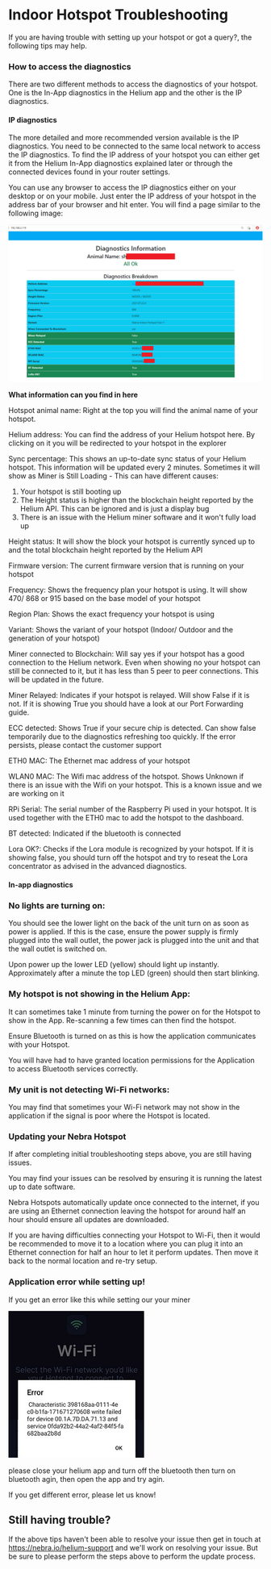 # Indoor Hotspot Troubleshooting

If you are having trouble with setting up your hotspot or got a query?, the following tips may help.

### How to access the diagnostics

There are two different methods to access the diagnostics of your hotspot. One is the In-App diagnostics in the Helium app and the other is the IP diagnostics.

#### IP diagnostics

The more detailed and more recommended version available is the IP diagnostics. You need to be connected to the same local network to access the IP diagnostics.
To find the IP address of your hotspot you can either get it from the Helium In-App diagnostics explained later or through the connected devices found in your router settings.

You can use any browser to access the IP diagnostics either on your desktop or on your mobile. Just enter the IP address of your hotspot in the address bar of your browser and hit enter. You will find a page similar to the following image:

![IP diagnostics](../media/photos/troubleshooting/ipdiagnostics.png)

**What information can you find in here**

Hotspot animal name: Right at the top you will find the animal name of your hotspot.

Helium address: You can find the address of your Helium hotspot here. By clicking on it you will be redirected to your hotspot in the explorer

Sync percentage: This shows an up-to-date sync status of your Helium hotspot. This information will be updated every 2 minutes. Sometimes it will show as Miner is Still Loading - This can have different causes:

1. Your hotspot is still booting up
2. The Height status is higher than the blockchain height reported by the Helium API. This can be ignored and is just a display bug
3. There is an issue with the Helium miner software and it won't fully load up


Height status: It will show the block your hotspot is currently synced up to and the total blockchain height reported by the Helium API

Firmware version: The current firmware version that is running on your hotspot

Frequency: Shows the frequency plan your hotspot is using. It will show 470/ 868 or 915 based on the base model of your hotspot

Region Plan: Shows the exact frequency your hotspot is using

Variant: Shows the variant of your hotspot (Indoor/ Outdoor and the generation of your hotspot)

Miner connected to Blockchain: Will say yes if your hotspot has a good connection to the Helium network. Even when showing no your hotspot can still be connected to it, but it has less than 5 peer to peer connections. This will be updated in the future.

Miner Relayed: Indicates if your hotspot is relayed. Will show False if it is not. If it is showing True you should have a look at our Port Forwarding guide.

ECC detected: Shows True if your secure chip is detected. Can show false temporarily due to the diagnostics refreshing too quickly. If the error persists, please contact the customer support

ETH0 MAC: The Ethernet mac address of your hotspot

WLAN0 MAC: The Wifi mac address of the hotspot. Shows Unknown if there is an issue with the Wifi on your hotspot. This is a known issue and we are working on it

RPi Serial: The serial number of the Raspberry Pi used in your hotspot. It is used together with the ETH0 mac to add the hotspot to the dashboard.

BT detected: Indicated if the bluetooth is connected

Lora OK?: Checks if the Lora module is recognized by your hotspot. If it is showing false, you should turn off the hotspot and try to reseat the Lora concentrator as advised in the advanced diagnostics.

#### In-app diagnostics 

### No lights are turning on:

You should see the lower light on the back of the unit turn on as soon as power is applied.
If this is the case, ensure the power supply is firmly plugged into the wall outlet, the power jack is plugged into the unit and that the wall outlet is switched on.

Upon power up the lower LED (yellow) should light up instantly. Approximately after a minute the top LED (green) should then start blinking.

### My hotspot is not showing in the Helium App:

It can sometimes take 1 minute from turning the power on for the Hotspot to show in the App.
Re-scanning a few times can then find the hotspot.

Ensure Bluetooth is turned on as this is how the application communicates with your Hotspot.

You will have had to have granted location permissions for the Application to access Bluetooth services correctly.

### My unit is not detecting Wi-Fi networks:

You may find that sometimes your Wi-Fi network may not show in the application if the signal is poor where the Hotspot is located.

### Updating your Nebra Hotspot

If after completing initial troubleshooting steps above, you are still having issues.

You may find your issues can be resolved by ensuring it is running the latest up to date software.

Nebra Hotspots automatically update once connected to the internet, if you are using an Ethernet connection leaving the hotspot for around half an hour should ensure all updates are downloaded.

If you are having difficulties connecting your Hotspot to Wi-Fi, then it would be recommended to move it to a location where you can plug it into an Ethernet connection for half an hour to let it perform updates. Then move it back to the normal location and re-try setup.

### Application error while setting up!

If you get an error like this while setting our your miner

![Bluetooth Error](../media/photos/troubleshooting/bluetooth_error.jpg)

please close your helium app and turn off the bluetooth then turn on bluetooth agin, then open the app and try agin. 

If you get different error, please let us know!

## Still having trouble?

If the above tips haven't been able to resolve your issue then get in touch at https://nebra.io/helium-support and we'll work on resolving your issue. But be sure to please perform the steps above to perform the update process.
